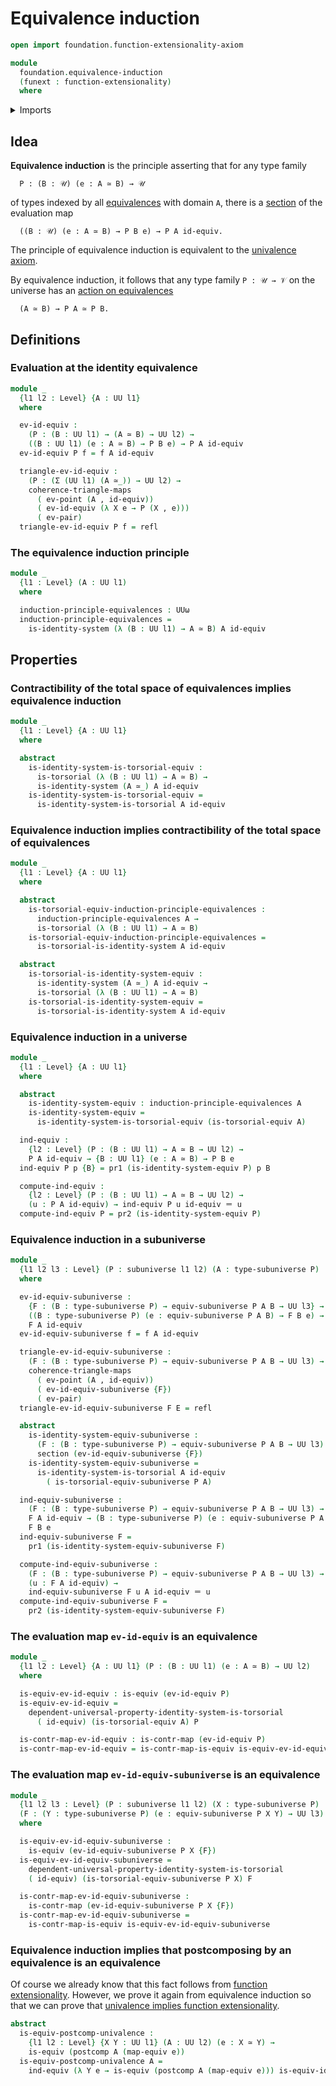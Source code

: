 # Equivalence induction

```agda
open import foundation.function-extensionality-axiom

module
  foundation.equivalence-induction
  (funext : function-extensionality)
  where
```

<details><summary>Imports</summary>

```agda
open import foundation.dependent-pair-types
open import foundation.identity-systems
open import foundation.subuniverses funext
open import foundation.univalence funext
open import foundation.universal-property-identity-systems funext
open import foundation.universe-levels

open import foundation-core.commuting-triangles-of-maps
open import foundation-core.contractible-maps
open import foundation-core.equivalences
open import foundation-core.function-types
open import foundation-core.identity-types
open import foundation-core.postcomposition-functions
open import foundation-core.sections
open import foundation-core.torsorial-type-families
```

</details>

## Idea

**Equivalence induction** is the principle asserting that for any type family

```text
  P : (B : 𝒰) (e : A ≃ B) → 𝒰
```

of types indexed by all [equivalences](foundation.equivalences.md) with domain
`A`, there is a [section](foundation.sections.md) of the evaluation map

```text
  ((B : 𝒰) (e : A ≃ B) → P B e) → P A id-equiv.
```

The principle of equivalence induction is equivalent to the
[univalence axiom](foundation.univalence.md).

By equivalence induction, it follows that any type family `P : 𝒰 → 𝒱` on the
universe has an
[action on equivalences](foundation.action-on-equivalences-type-families.md)

```text
  (A ≃ B) → P A ≃ P B.
```

## Definitions

### Evaluation at the identity equivalence

```agda
module _
  {l1 l2 : Level} {A : UU l1}
  where

  ev-id-equiv :
    (P : (B : UU l1) → (A ≃ B) → UU l2) →
    ((B : UU l1) (e : A ≃ B) → P B e) → P A id-equiv
  ev-id-equiv P f = f A id-equiv

  triangle-ev-id-equiv :
    (P : (Σ (UU l1) (A ≃_)) → UU l2) →
    coherence-triangle-maps
      ( ev-point (A , id-equiv))
      ( ev-id-equiv (λ X e → P (X , e)))
      ( ev-pair)
  triangle-ev-id-equiv P f = refl
```

### The equivalence induction principle

```agda
module _
  {l1 : Level} (A : UU l1)
  where

  induction-principle-equivalences : UUω
  induction-principle-equivalences =
    is-identity-system (λ (B : UU l1) → A ≃ B) A id-equiv
```

## Properties

### Contractibility of the total space of equivalences implies equivalence induction

```agda
module _
  {l1 : Level} {A : UU l1}
  where

  abstract
    is-identity-system-is-torsorial-equiv :
      is-torsorial (λ (B : UU l1) → A ≃ B) →
      is-identity-system (A ≃_) A id-equiv
    is-identity-system-is-torsorial-equiv =
      is-identity-system-is-torsorial A id-equiv
```

### Equivalence induction implies contractibility of the total space of equivalences

```agda
module _
  {l1 : Level} {A : UU l1}
  where

  abstract
    is-torsorial-equiv-induction-principle-equivalences :
      induction-principle-equivalences A →
      is-torsorial (λ (B : UU l1) → A ≃ B)
    is-torsorial-equiv-induction-principle-equivalences =
      is-torsorial-is-identity-system A id-equiv

  abstract
    is-torsorial-is-identity-system-equiv :
      is-identity-system (A ≃_) A id-equiv →
      is-torsorial (λ (B : UU l1) → A ≃ B)
    is-torsorial-is-identity-system-equiv =
      is-torsorial-is-identity-system A id-equiv
```

### Equivalence induction in a universe

```agda
module _
  {l1 : Level} {A : UU l1}
  where

  abstract
    is-identity-system-equiv : induction-principle-equivalences A
    is-identity-system-equiv =
      is-identity-system-is-torsorial-equiv (is-torsorial-equiv A)

  ind-equiv :
    {l2 : Level} (P : (B : UU l1) → A ≃ B → UU l2) →
    P A id-equiv → {B : UU l1} (e : A ≃ B) → P B e
  ind-equiv P p {B} = pr1 (is-identity-system-equiv P) p B

  compute-ind-equiv :
    {l2 : Level} (P : (B : UU l1) → A ≃ B → UU l2) →
    (u : P A id-equiv) → ind-equiv P u id-equiv ＝ u
  compute-ind-equiv P = pr2 (is-identity-system-equiv P)
```

### Equivalence induction in a subuniverse

```agda
module _
  {l1 l2 l3 : Level} (P : subuniverse l1 l2) (A : type-subuniverse P)
  where

  ev-id-equiv-subuniverse :
    {F : (B : type-subuniverse P) → equiv-subuniverse P A B → UU l3} →
    ((B : type-subuniverse P) (e : equiv-subuniverse P A B) → F B e) →
    F A id-equiv
  ev-id-equiv-subuniverse f = f A id-equiv

  triangle-ev-id-equiv-subuniverse :
    (F : (B : type-subuniverse P) → equiv-subuniverse P A B → UU l3) →
    coherence-triangle-maps
      ( ev-point (A , id-equiv))
      ( ev-id-equiv-subuniverse {F})
      ( ev-pair)
  triangle-ev-id-equiv-subuniverse F E = refl

  abstract
    is-identity-system-equiv-subuniverse :
      (F : (B : type-subuniverse P) → equiv-subuniverse P A B → UU l3) →
      section (ev-id-equiv-subuniverse {F})
    is-identity-system-equiv-subuniverse =
      is-identity-system-is-torsorial A id-equiv
        ( is-torsorial-equiv-subuniverse P A)

  ind-equiv-subuniverse :
    (F : (B : type-subuniverse P) → equiv-subuniverse P A B → UU l3) →
    F A id-equiv → (B : type-subuniverse P) (e : equiv-subuniverse P A B) →
    F B e
  ind-equiv-subuniverse F =
    pr1 (is-identity-system-equiv-subuniverse F)

  compute-ind-equiv-subuniverse :
    (F : (B : type-subuniverse P) → equiv-subuniverse P A B → UU l3) →
    (u : F A id-equiv) →
    ind-equiv-subuniverse F u A id-equiv ＝ u
  compute-ind-equiv-subuniverse F =
    pr2 (is-identity-system-equiv-subuniverse F)
```

### The evaluation map `ev-id-equiv` is an equivalence

```agda
module _
  {l1 l2 : Level} {A : UU l1} (P : (B : UU l1) (e : A ≃ B) → UU l2)
  where

  is-equiv-ev-id-equiv : is-equiv (ev-id-equiv P)
  is-equiv-ev-id-equiv =
    dependent-universal-property-identity-system-is-torsorial
      ( id-equiv) (is-torsorial-equiv A) P

  is-contr-map-ev-id-equiv : is-contr-map (ev-id-equiv P)
  is-contr-map-ev-id-equiv = is-contr-map-is-equiv is-equiv-ev-id-equiv
```

### The evaluation map `ev-id-equiv-subuniverse` is an equivalence

```agda
module _
  {l1 l2 l3 : Level} (P : subuniverse l1 l2) (X : type-subuniverse P)
  (F : (Y : type-subuniverse P) (e : equiv-subuniverse P X Y) → UU l3)
  where

  is-equiv-ev-id-equiv-subuniverse :
    is-equiv (ev-id-equiv-subuniverse P X {F})
  is-equiv-ev-id-equiv-subuniverse =
    dependent-universal-property-identity-system-is-torsorial
    ( id-equiv) (is-torsorial-equiv-subuniverse P X) F

  is-contr-map-ev-id-equiv-subuniverse :
    is-contr-map (ev-id-equiv-subuniverse P X {F})
  is-contr-map-ev-id-equiv-subuniverse =
    is-contr-map-is-equiv is-equiv-ev-id-equiv-subuniverse
```

### Equivalence induction implies that postcomposing by an equivalence is an equivalence

Of course we already know that this fact follows from
[function extensionality](foundation.function-extensionality.md). However, we
prove it again from equivalence induction so that we can prove that
[univalence implies function extensionality](foundation.univalence-implies-function-extensionality.md).

```agda
abstract
  is-equiv-postcomp-univalence :
    {l1 l2 : Level} {X Y : UU l1} (A : UU l2) (e : X ≃ Y) →
    is-equiv (postcomp A (map-equiv e))
  is-equiv-postcomp-univalence A =
    ind-equiv (λ Y e → is-equiv (postcomp A (map-equiv e))) is-equiv-id
```
